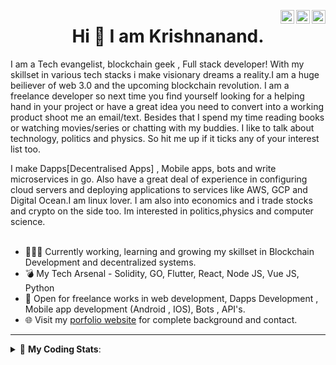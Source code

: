 <a href="https://twitter.com/incrypto32" target="_blank" rel="nofollow"><img align="right" alt="Pratik's Twitter" width="22px" src="https://cdn.jsdelivr.net/npm/simple-icons@v3/icons/twitter.svg" /></a><a href="https://www.linkedin.com/in/incrypto32" target="_blank" rel="nofollow"><img align="right" alt="Pratik's Linkdein" width="22px" src="https://cdn.jsdelivr.net/npm/simple-icons@v3/icons/linkedin.svg" /></a><a href="https://www.instagram.com/incrypto32" target="_blank" rel="nofollow"><img align="right" alt="Insta" width="22px" src="https://cdn.jsdelivr.net/npm/simple-icons@v3/icons/instagram.svg" /></a>

<center><h1> Hi 👋 I am Krishnanand. </h1></center>
 I am a Tech evangelist, blockchain geek , Full stack developer! With my skillset in various tech stacks i make visionary dreams a reality.I am a huge beiliever of web 3.0 and the upcoming blockchain revolution. I am a freelance developer so next time you find yourself looking for a helping hand in your project or have a great idea you need to convert into a working product shoot me an email/text. Besides that I spend my time reading books or watching movies/series or chatting with my buddies. I like to talk about technology, politics and physics. So hit me up if it ticks any of your interest list too.

I make  Dapps[Decentralised Apps] , Mobile apps, bots and write microservices in go. Also have a great deal of experience in configuring cloud servers and deploying applications to services like AWS, GCP and Digital Ocean.I am linux lover. I am also into economics and i trade stocks and crypto on the side too.
Im interested in politics,physics and computer science.
 <br /> 
 <br /> 

 
- 👨🏽‍💻 Currently working, learning and growing my skillset in Blockchain Development and decentralized systems.
- 💣 My Tech Arsenal - Solidity, GO, Flutter, React, Node JS, Vue JS, Python
- 🤝 Open for freelance works in web development, Dapps Development , Mobile app development (Android , IOS), Bots , API's.
- 🌐 Visit my [porfolio website](https://incrypt32.github.io/) for complete background and contact.


---


<details> 
 <summary>🤖 <b>My Coding Stats</b>: </summary>
<br>

<!--START_SECTION:waka-->
```text
Solidity     10 hrs 26 mins  ███████████████▓░░░░░░░░░   62.83 % 
JavaScript   3 hrs 4 mins    ████▓░░░░░░░░░░░░░░░░░░░░   18.54 % 
HTML         1 hr 9 mins     █▓░░░░░░░░░░░░░░░░░░░░░░░   06.97 % 
JSON         42 mins         █░░░░░░░░░░░░░░░░░░░░░░░░   04.26 % 
Assembly     37 mins         █░░░░░░░░░░░░░░░░░░░░░░░░   03.77 % 
```
<!--END_SECTION:waka-->

</details>


